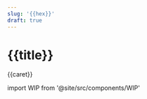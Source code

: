 ```yaml
---
slug: '{{hex}}'
draft: true
---
```


# {{title}}

{{caret}}

import WIP from '@site/src/components/WIP'

<WIP />
